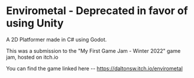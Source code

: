 # Envirometal - Deprecated in favor of using Unity
A 2D Platformer made in C# using Godot.  
  
This was a submission to the "My First Game Jam - Winter 2022" game jam, hosted on itch.io  
  
You can find the game linked here -- https://daltonsw.itch.io/envirometal

